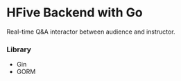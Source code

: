 # HFive Backend with Go

Real-time Q&A interactor between audience and instructor.


### Library
- Gin
- GORM